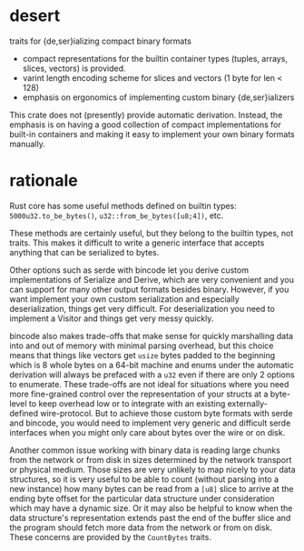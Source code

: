 # desert

traits for {de,ser}ializing compact binary formats

* compact representations for the builtin container types (tuples, arrays,
  slices, vectors) is provided.
* varint length encoding scheme for slices and vectors (1 byte for len < 128)
* emphasis on ergonomics of implementing custom binary {de,ser}ializers

This crate does not (presently) provide automatic derivation. Instead, the
emphasis is on having a good collection of compact implementations for built-in
containers and making it easy to implement your own binary formats manually.

# rationale

Rust core has some useful methods defined on builtin types:
`5000u32.to_be_bytes()`, `u32::from_be_bytes([u8;4])`, etc.

These methods are certainly useful, but they belong to the builtin types, not
traits. This makes it difficult to write a generic interface that accepts
anything that can be serialized to bytes.

Other options such as serde with bincode let you derive custom implementations
of Serialize and Derive, which are very convenient and you can support for many
other output formats besides binary. However, if you want implement your own
custom serialization and especially deserialization, things get very difficult.
For deserialization you need to implement a Visitor and things get very messy
quickly.

bincode also makes trade-offs that make sense for quickly marshalling data into
and out of memory with minimal parsing overhead, but this choice means that
things like vectors get `usize` bytes padded to the beginning which is 8 whole
bytes on a 64-bit machine and enums under the automatic derivation will always
be prefaced with a `u32` even if there are only 2 options to enumerate. These
trade-offs are not ideal for situations where you need more fine-grained control
over the representation of your structs at a byte-level to keep overhead low or
to integrate with an existing externally-defined wire-protocol. But to achieve
those custom byte formats with serde and bincode, you would need to implement
very generic and difficult serde interfaces when you might only care about bytes
over the wire or on disk.

Another common issue working with binary data is reading large chunks from the
network or from disk in sizes determined by the network transport or physical
medium. Those sizes are very unlikely to map nicely to your data structures, so
it is very useful to be able to count (without parsing into a new instance) how
many bytes can be read from a `[u8]` slice to arrive at the ending byte offset
for the particular data structure under consideration which may have a dynamic
size. Or it may also be helpful to know when the data structure's representation
extends past the end of the buffer slice and the program should fetch more data
from the network or from on disk. These concerns are provided by the
`CountBytes` traits.

